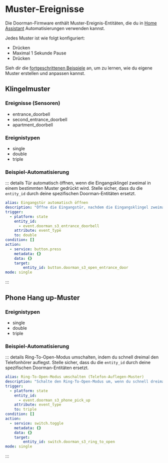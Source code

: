 # Muster-Ereignisse

Die Doorman-Firmware enthält Muster-Ereignis-Entitäten, die du in [Home Assistant](https://www.home-assistant.io/) Automatisierungen verwenden kannst.

Jedes Muster ist wie folgt konfiguriert:
- Drücken
- Maximal 1 Sekunde Pause
- Drücken

Sieh dir die [fortgeschrittenen Beispiele](../firmware/stock-firmware#fortgeschrittene-beispiele) an, um zu lernen, wie du eigene Muster erstellen und anpassen kannst.

## Klingelmuster

### Ereignisse (Sensoren)
- entrance_doorbell
- second_entrance_doorbell
- apartment_doorbell

### Ereignistypen
- single
- double
- triple

### Beispiel-Automatisierung
::: details Tür automatisch öffnen, wenn die Eingangsklingel zweimal in einem bestimmten Muster gedrückt wird.
Stelle sicher, dass du die `entity_id` durch deine spezifischen Doorman-Entitäten ersetzt.
```yaml
alias: Eingangstür automatisch öffnen
description: "Öffne die Eingangstür, nachdem die Eingangsklingel zweimal gedrückt wurde."
trigger:
  - platform: state
    entity_id:
      - event.doorman_s3_entrance_doorbell
    attribute: event_type
    to: double
condition: []
action:
  - service: button.press
    metadata: {}
    data: {}
    target:
        entity_id: button.doorman_s3_open_entrance_door
mode: single
```
:::

## Phone Hang up-Muster

### Ereignistypen
- single
- double
- triple

### Beispiel-Automatisierung
::: details Ring-To-Open-Modus umschalten, indem du schnell dreimal den Telefonhörer auflegst.
Stelle sicher, dass du die `entity_id` durch deine spezifischen Doorman-Entitäten ersetzt.
```yaml
alias: Ring-To-Open-Modus umschalten (Telefon-Auflegen-Muster)
description: "Schalte den Ring-To-Open-Modus um, wenn du schnell dreimal den Telefonhörer auflegst."
trigger:
  - platform: state
    entity_id:
      - event.doorman_s3_phone_pick_up
    attribute: event_type
    to: triple
condition: []
action:
  - service: switch.toggle
    metadata: {}
    data: {}
    target:
        entity_id: switch.doorman_s3_ring_to_open
mode: single
```
:::
